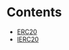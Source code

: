 

# Contents
- [ERC20](/src/ERC20.sol/contract.ERC20.md)
- [IERC20](/src/IERC20.sol/interface.IERC20.md)
